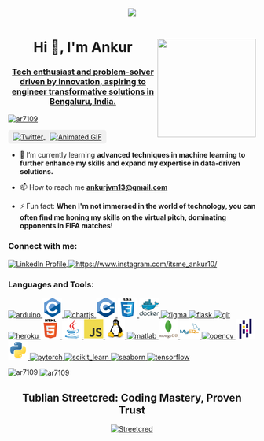 <h1 align="center">
 <img src="https://user-images.githubusercontent.com/74038190/240304586-d48893bd-0757-481c-8d7e-ba3e163feae7.png" />
<h1 align="center">Hi 👋, I'm Ankur <img align="right" src="https://user-images.githubusercontent.com/74038190/235224431-e8c8c12e-6826-47f1-89fb-2ddad83b3abf.gif" height="200" width="200" />
</a></h1><a href="https://www.linkedin.com/in/ankur-815277262/" target="_blank">

<h3 align="center">Tech enthusiast and problem-solver driven by innovation, aspiring to engineer transformative solutions in Bengaluru, India.</h3>

<p align="left"> <img src="https://komarev.com/ghpvc/?username=ar7109&label=Profile%20views&color=0e75b6&style=flat" alt="ar7109" /> </p>

<p align="left"> 
  <a href="https://twitter.com/ankur91011" target="_blank">
    <div style="display: inline-flex; align-items: center; background-color: #f0f0f0; padding: 5px 10px; border-radius: 5px;">
      <img src="https://img.shields.io/twitter/follow/ankur91011?logo=twitter&style=for-the-badge" alt="Twitter" style="vertical-align: middle;" />
      <img src="https://user-images.githubusercontent.com/74038190/235294011-b8074c31-9097-4a65-a594-4151b58743a8.gif" alt="Animated GIF" width="40" height="40" 
           style="vertical-align: middle; margin-left: 10px;" />
    </div>
  </a> 
</p>

- 🌱 I’m currently learning **advanced techniques in machine learning to further enhance my skills and expand my expertise in data-driven solutions.**

- 📫 How to reach me **ankurjvm13@gmail.com**

- ⚡ Fun fact: **When I'm not immersed in the world of technology, you can often find me honing my skills on the virtual pitch, dominating opponents in FIFA matches!**

<h3 align="left">Connect with me:</h3>
<p align="left">
<a href="https://www.linkedin.com/in/ankur-815277262/" target="_blank">
<img align="center" src="https://user-images.githubusercontent.com/74038190/235294012-0a55e343-37ad-4b0f-924f-c8431d9d2483.gif" alt="LinkedIn Profile" height="80" width="80" />
</a> <a href="https://www.instagram.com/itsme_ankur10/" target="blank"><img align="center" src="https://user-images.githubusercontent.com/74038190/235294013-a33e5c43-a01c-43f6-b44d-a406d8b4ab75.gif" alt="https://www.instagram.com/itsme_ankur10/" height="80" width="80" /></a>
</p>

<h3 align="left">Languages and Tools:</h3>
<p align="left"> <a href="https://www.arduino.cc/" target="_blank" rel="noreferrer"> <img src="https://cdn.worldvectorlogo.com/logos/arduino-1.svg" alt="arduino" width="40" height="40"/> </a> <a href="https://www.cprogramming.com/" target="_blank" rel="noreferrer"> <img src="https://raw.githubusercontent.com/devicons/devicon/master/icons/c/c-original.svg" alt="c" width="40" height="40"/> </a> <a href="https://www.chartjs.org" target="_blank" rel="noreferrer"> <img src="https://www.chartjs.org/media/logo-title.svg" alt="chartjs" width="40" height="40"/> </a> <a href="https://www.w3schools.com/cpp/" target="_blank" rel="noreferrer"> <img src="https://raw.githubusercontent.com/devicons/devicon/master/icons/cplusplus/cplusplus-original.svg" alt="cplusplus" width="40" height="40"/> </a> <a href="https://www.w3schools.com/css/" target="_blank" rel="noreferrer"> <img src="https://raw.githubusercontent.com/devicons/devicon/master/icons/css3/css3-original-wordmark.svg" alt="css3" width="40" height="40"/> </a> <a href="https://www.docker.com/" target="_blank" rel="noreferrer"> <img src="https://raw.githubusercontent.com/devicons/devicon/master/icons/docker/docker-original-wordmark.svg" alt="docker" width="40" height="40"/> </a> <a href="https://www.figma.com/" target="_blank" rel="noreferrer"> <img src="https://www.vectorlogo.zone/logos/figma/figma-icon.svg" alt="figma" width="40" height="40"/> </a> <a href="https://flask.palletsprojects.com/" target="_blank" rel="noreferrer"> <img src="https://www.vectorlogo.zone/logos/pocoo_flask/pocoo_flask-icon.svg" alt="flask" width="40" height="40"/> </a> <a href="https://git-scm.com/" target="_blank" rel="noreferrer"> <img src="https://www.vectorlogo.zone/logos/git-scm/git-scm-icon.svg" alt="git" width="40" height="40"/> </a> <a href="https://heroku.com" target="_blank" rel="noreferrer"> <img src="https://www.vectorlogo.zone/logos/heroku/heroku-icon.svg" alt="heroku" width="40" height="40"/> </a> <a href="https://www.w3.org/html/" target="_blank" rel="noreferrer"> <img src="https://raw.githubusercontent.com/devicons/devicon/master/icons/html5/html5-original-wordmark.svg" alt="html5" width="40" height="40"/> </a> <a href="https://www.java.com" target="_blank" rel="noreferrer"> <img src="https://raw.githubusercontent.com/devicons/devicon/master/icons/java/java-original.svg" alt="java" width="40" height="40"/> </a> <a href="https://developer.mozilla.org/en-US/docs/Web/JavaScript" target="_blank" rel="noreferrer"> <img src="https://raw.githubusercontent.com/devicons/devicon/master/icons/javascript/javascript-original.svg" alt="javascript" width="40" height="40"/> </a> <a href="https://www.linux.org/" target="_blank" rel="noreferrer"> <img src="https://raw.githubusercontent.com/devicons/devicon/master/icons/linux/linux-original.svg" alt="linux" width="40" height="40"/> </a> <a href="https://www.mathworks.com/" target="_blank" rel="noreferrer"> <img src="https://upload.wikimedia.org/wikipedia/commons/2/21/Matlab_Logo.png" alt="matlab" width="40" height="40"/> </a> <a href="https://www.mongodb.com/" target="_blank" rel="noreferrer"> <img src="https://raw.githubusercontent.com/devicons/devicon/master/icons/mongodb/mongodb-original-wordmark.svg" alt="mongodb" width="40" height="40"/> </a> <a href="https://www.mysql.com/" target="_blank" rel="noreferrer"> <img src="https://raw.githubusercontent.com/devicons/devicon/master/icons/mysql/mysql-original-wordmark.svg" alt="mysql" width="40" height="40"/> </a> <a href="https://opencv.org/" target="_blank" rel="noreferrer"> <img src="https://www.vectorlogo.zone/logos/opencv/opencv-icon.svg" alt="opencv" width="40" height="40"/> </a> <a href="https://pandas.pydata.org/" target="_blank" rel="noreferrer"> <img src="https://raw.githubusercontent.com/devicons/devicon/2ae2a900d2f041da66e950e4d48052658d850630/icons/pandas/pandas-original.svg" alt="pandas" width="40" height="40"/> </a> <a href="https://www.python.org" target="_blank" rel="noreferrer"> <img src="https://raw.githubusercontent.com/devicons/devicon/master/icons/python/python-original.svg" alt="python" width="40" height="40"/> </a> <a href="https://pytorch.org/" target="_blank" rel="noreferrer"> <img src="https://www.vectorlogo.zone/logos/pytorch/pytorch-icon.svg" alt="pytorch" width="40" height="40"/> </a> <a href="https://scikit-learn.org/" target="_blank" rel="noreferrer"> <img src="https://upload.wikimedia.org/wikipedia/commons/0/05/Scikit_learn_logo_small.svg" alt="scikit_learn" width="40" height="40"/> </a> <a href="https://seaborn.pydata.org/" target="_blank" rel="noreferrer"> <img src="https://seaborn.pydata.org/_images/logo-mark-lightbg.svg" alt="seaborn" width="40" height="40"/> </a> <a href="https://www.tensorflow.org" target="_blank" rel="noreferrer"> <img src="https://www.vectorlogo.zone/logos/tensorflow/tensorflow-icon.svg" alt="tensorflow" width="40" height="40"/> </a> </p>
<p><img align="left" src="https://github-readme-stats.vercel.app/api/top-langs?username=ar7109&show_icons=true&locale=en&layout=compact" alt="ar7109" /></p>
<p>&nbsp;<img align="center" src="https://github-readme-streak-stats.herokuapp.com/?user=ar7109&" alt="ar7109" /></p>

<h2 align="center">Tublian Streetcred: Coding Mastery, Proven Trust</h2>
  <p align="center">
    <a href="https://tublian.com/profile/Ar7109">
      <img src="https://t74hnvwwsd.execute-api.us-east-1.amazonaws.com/dev/ft/profile/streetcred/badge/Ar7109?type=with_score" alt="Streetcred">
    </a>
  </p>


